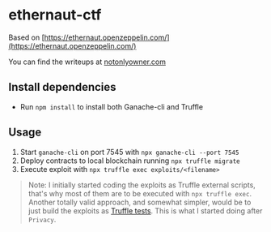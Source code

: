 # ethernaut-ctf
Based on [https://ethernaut.openzeppelin.com/](https://ethernaut.openzeppelin.com/)

You can find the writeups at [notonlyowner.com](https://notonlyowner.com)

## Install dependencies
- Run `npm install` to install both Ganache-cli and Truffle

## Usage
1. Start `ganache-cli` on port 7545 with `npx ganache-cli --port 7545`
2. Deploy contracts to local blockchain running `npx truffle migrate`
3. Execute exploit with `npx truffle exec exploits/<filename>`

> Note: I initially started coding the exploits as Truffle external scripts, that's why most of them are to be executed with `npx truffle exec`. Another totally valid approach, and somewhat simpler, would be to just build the exploits as [Truffle tests](https://truffleframework.com/docs/truffle/testing/writing-tests-in-javascript). This is what I started doing after `Privacy`.
